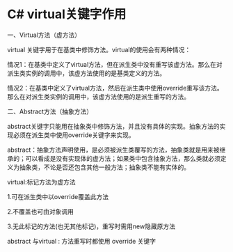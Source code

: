 ﻿# C# virtual关键字作用
一、Virtual方法（虚方法）

virtual 关键字用于在基类中修饰方法。virtual的使用会有两种情况：

情况1：在基类中定义了virtual方法，但在派生类中没有重写该虚方法。那么在对派生类实例的调用中，该虚方法使用的是基类定义的方法。

情况2：在基类中定义了virtual方法，然后在派生类中使用override重写该方法。那么在对派生类实例的调用中，该虚方法使用的是派生重写的方法。

二、Abstract方法（抽象方法）

abstract关键字只能用在抽象类中修饰方法，并且没有具体的实现。抽象方法的实现必须在派生类中使用override关键字来实现。

abstract：抽象方法声明使用，是必须被派生类覆写的方法，抽象类就是用来被继承的；可以看成是没有实现体的虚方法；如果类中包含抽象方法，那么类就必须定义为抽象类，不论是否还包含其他一般方法；抽象类不能有实体的。

virtual:标记方法为虚方法

1.可在派生类中以override覆盖此方法

2.不覆盖也可由对象调用

3.无此标记的方法(也无其他标记)，重写时需用new隐藏原方法

abstract 与virtual : 方法重写时都使用 override 关键字